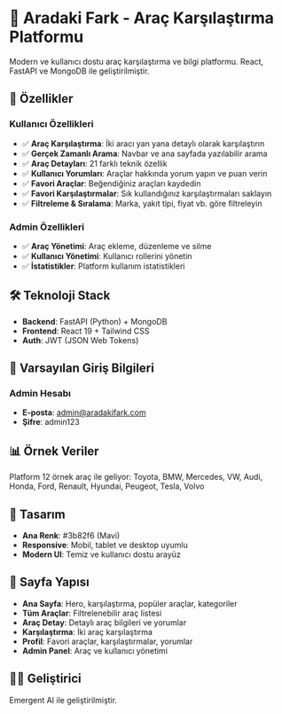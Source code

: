 # 🚗 Aradaki Fark - Araç Karşılaştırma Platformu

Modern ve kullanıcı dostu araç karşılaştırma ve bilgi platformu. React, FastAPI ve MongoDB ile geliştirilmiştir.

## 🌟 Özellikler

### Kullanıcı Özellikleri
- ✅ **Araç Karşılaştırma**: İki aracı yan yana detaylı olarak karşılaştırın
- ✅ **Gerçek Zamanlı Arama**: Navbar ve ana sayfada yazılabilir arama
- ✅ **Araç Detayları**: 21 farklı teknik özellik
- ✅ **Kullanıcı Yorumları**: Araçlar hakkında yorum yapın ve puan verin
- ✅ **Favori Araçlar**: Beğendiğiniz araçları kaydedin
- ✅ **Favori Karşılaştırmalar**: Sık kullandığınız karşılaştırmaları saklayın
- ✅ **Filtreleme & Sıralama**: Marka, yakıt tipi, fiyat vb. göre filtreleyin

### Admin Özellikleri
- ✅ **Araç Yönetimi**: Araç ekleme, düzenleme ve silme
- ✅ **Kullanıcı Yönetimi**: Kullanıcı rollerini yönetin
- ✅ **İstatistikler**: Platform kullanım istatistikleri

## 🛠️ Teknoloji Stack

- **Backend**: FastAPI (Python) + MongoDB
- **Frontend**: React 19 + Tailwind CSS
- **Auth**: JWT (JSON Web Tokens)

## 🔐 Varsayılan Giriş Bilgileri

### Admin Hesabı
- **E-posta**: admin@aradakifark.com
- **Şifre**: admin123

## 📊 Örnek Veriler

Platform 12 örnek araç ile geliyor:
Toyota, BMW, Mercedes, VW, Audi, Honda, Ford, Renault, Hyundai, Peugeot, Tesla, Volvo

## 🎨 Tasarım

- **Ana Renk**: #3b82f6 (Mavi)
- **Responsive**: Mobil, tablet ve desktop uyumlu
- **Modern UI**: Temiz ve kullanıcı dostu arayüz

## 📱 Sayfa Yapısı

- **Ana Sayfa**: Hero, karşılaştırma, popüler araçlar, kategoriler
- **Tüm Araçlar**: Filtrelenebilir araç listesi
- **Araç Detay**: Detaylı araç bilgileri ve yorumlar
- **Karşılaştırma**: İki araç karşılaştırma
- **Profil**: Favori araçlar, karşılaştırmalar, yorumlar
- **Admin Panel**: Araç ve kullanıcı yönetimi

## 👨‍💻 Geliştirici

Emergent AI ile geliştirilmiştir.
